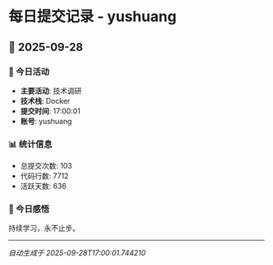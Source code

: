 # 每日提交记录 - yushuang

## 📅 2025-09-28

### 🎯 今日活动
- **主要活动**: 技术调研
- **技术栈**: Docker
- **提交时间**: 17:00:01
- **账号**: yushuang

### 📊 统计信息
- 总提交次数: 103
- 代码行数: 7712
- 活跃天数: 636

### 💭 今日感悟
持续学习，永不止步。

---
*自动生成于 2025-09-28T17:00:01.744210*
